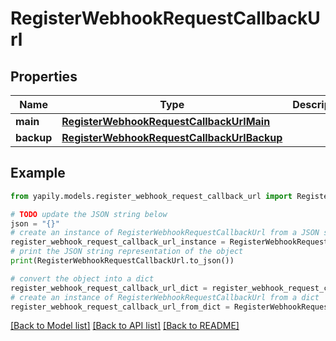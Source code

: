 # RegisterWebhookRequestCallbackUrl


## Properties

Name | Type | Description | Notes
------------ | ------------- | ------------- | -------------
**main** | [**RegisterWebhookRequestCallbackUrlMain**](RegisterWebhookRequestCallbackUrlMain.md) |  | 
**backup** | [**RegisterWebhookRequestCallbackUrlBackup**](RegisterWebhookRequestCallbackUrlBackup.md) |  | [optional] 

## Example

```python
from yapily.models.register_webhook_request_callback_url import RegisterWebhookRequestCallbackUrl

# TODO update the JSON string below
json = "{}"
# create an instance of RegisterWebhookRequestCallbackUrl from a JSON string
register_webhook_request_callback_url_instance = RegisterWebhookRequestCallbackUrl.from_json(json)
# print the JSON string representation of the object
print(RegisterWebhookRequestCallbackUrl.to_json())

# convert the object into a dict
register_webhook_request_callback_url_dict = register_webhook_request_callback_url_instance.to_dict()
# create an instance of RegisterWebhookRequestCallbackUrl from a dict
register_webhook_request_callback_url_from_dict = RegisterWebhookRequestCallbackUrl.from_dict(register_webhook_request_callback_url_dict)
```
[[Back to Model list]](../README.md#documentation-for-models) [[Back to API list]](../README.md#documentation-for-api-endpoints) [[Back to README]](../README.md)


